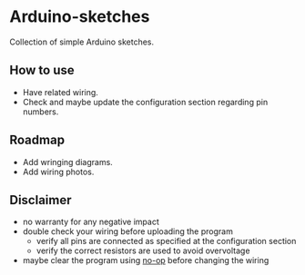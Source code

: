 # Arduino-sketches

Collection of simple Arduino sketches.

## How to use

* Have related wiring.
* Check and maybe update the configuration section regarding pin numbers. 

## Roadmap

* Add wringing diagrams.
* Add wiring photos.

## Disclaimer

* no warranty for any negative impact
* double check your wiring before uploading the program
  * verify all pins are connected as specified at the configuration section
  * verify the correct resistors are used to avoid overvoltage
* maybe clear the program using [no-op](no-op) before changing the wiring
 